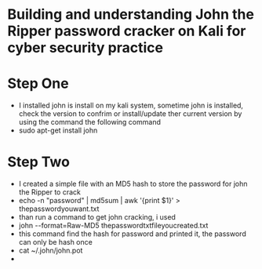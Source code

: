 # Building and understanding John the Ripper password cracker on Kali for cyber security practice

# Step One
- I installed john is install on my kali system, sometime john is installed, check the version to confrim or install/update ther current version by using the command the following command 
- sudo apt-get install john

# Step Two
- I created a simple file with an MD5 hash to store the password for john the Ripper to crack
- echo -n "password" | md5sum | awk '{print $1}' > thepasswordyouwant.txt
- than run a command to get john cracking, i used
- john --format=Raw-MD5 thepasswordtxtfileyoucreated.txt
- this command find the hash for password and printed it, the password can only be hash once
- cat ~/.john/john.pot
- 